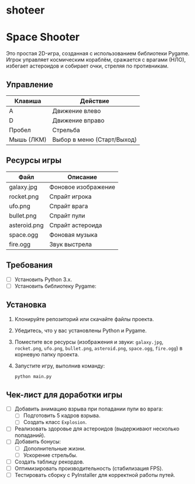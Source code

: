 # shoteer
# Space Shooter

Это простая 2D-игра, созданная с использованием библиотеки Pygame. Игрок управляет космическим кораблём, сражается с врагами (НЛО), избегает астероидов и собирает очки, стреляя по противникам.

## Управление

| Клавиша      | Действие                     |
|--------------|------------------------------|
| A            | Движение влево               |
| D            | Движение вправо              |
| Пробел       | Стрельба                    |
| Мышь (ЛКМ)   | Выбор в меню (Старт/Выход)  |

## Ресурсы игры

| Файл          | Описание                |
|---------------|-------------------------|
| galaxy.jpg    | Фоновое изображение     |
| rocket.png    | Спрайт игрока           |
| ufo.png       | Спрайт врага            |
| bullet.png    | Спрайт пули             |
| asteroid.png  | Спрайт астероида        |
| space.ogg     | Фоновая музыка          |
| fire.ogg      | Звук выстрела           |


## Требования

- [ ] Установить Python 3.x.
- [ ] Установить библиотеку Pygame:

## Установка

1. Клонируйте репозиторий или скачайте файлы проекта.
2. Убедитесь, что у вас установлены Python и Pygame.
3. Поместите все ресурсы (изображения и звуки: `galaxy.jpg`, `rocket.png`, `ufo.png`, `bullet.png`, `asteroid.png`, `space.ogg`, `fire.ogg`) в корневую папку проекта.

4. Запустите игру, выполнив команду:
   ```bash
   python main.py

## Чек-лист для доработки игры

- [ ] Добавить анимацию взрыва при попадании пули во врага:
  - [ ] Подготовить 5 кадров взрыва.
  - [ ] Создать класс `Explosion`.
- [ ] Реализовать здоровье для астероидов (выдерживают несколько попаданий).
- [ ] Добавить бонусы:
  - [ ] Дополнительные жизни.
  - [ ] Ускорение стрельбы.
- [ ] Создать таблицу рекордов.
- [ ] Оптимизировать производительность (стабилизация FPS).
- [ ] Тестировать сборку с PyInstaller для корректной работы путей.